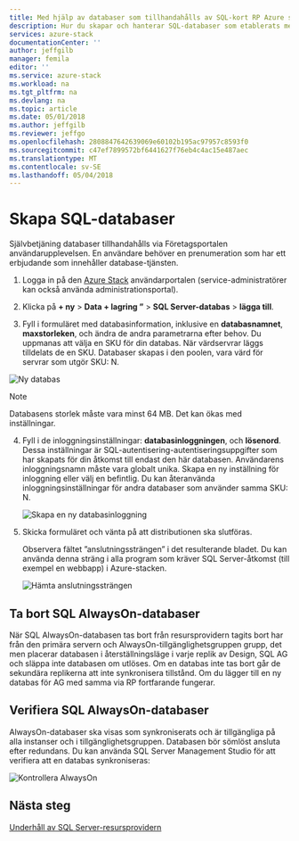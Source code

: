 ```yaml
---
title: Med hjälp av databaser som tillhandahålls av SQL-kort RP Azure stacken | Microsoft Docs
description: Hur du skapar och hanterar SQL-databaser som etablerats med hjälp av Resource Provider för SQL-kort
services: azure-stack
documentationCenter: ''
author: jeffgilb
manager: femila
editor: ''
ms.service: azure-stack
ms.workload: na
ms.tgt_pltfrm: na
ms.devlang: na
ms.topic: article
ms.date: 05/01/2018
ms.author: jeffgilb
ms.reviewer: jeffgo
ms.openlocfilehash: 2808847642639069e60102b195ac97957c8593f0
ms.sourcegitcommit: c47ef7899572bf6441627f76eb4c4ac15e487aec
ms.translationtype: MT
ms.contentlocale: sv-SE
ms.lasthandoff: 05/04/2018
---
```

# <a name="create-sql-databases"></a>Skapa SQL-databaser
Självbetjäning databaser tillhandahålls via Företagsportalen användarupplevelsen. En användare behöver en prenumeration som har ett erbjudande som innehåller database-tjänsten.

1. Logga in på den [Azure Stack](azure-stack-poc.md) användarportalen (service-administratörer kan också använda administrationsportal).

2. Klicka på **+ ny** &gt; **Data + lagring ”** &gt; **SQL Server-databas** &gt; **lägga till**.

3. Fyll i formuläret med databasinformation, inklusive en **databasnamnet**, **maxstorleken**, och ändra de andra parametrarna efter behov. Du uppmanas att välja en SKU för din databas. När värdservrar läggs tilldelats de en SKU. Databaser skapas i den poolen, vara värd för servrar som utgör SKU: N.

  ![Ny databas](./media/azure-stack-sql-rp-deploy/newsqldb.png)

  >[!NOTE]
  > Databasens storlek måste vara minst 64 MB. Det kan ökas med inställningar.

4. Fyll i de inloggningsinställningar: **databasinloggningen**, och **lösenord**. Dessa inställningar är SQL-autentisering-autentiseringsuppgifter som har skapats för din åtkomst till endast den här databasen. Användarens inloggningsnamn måste vara globalt unika. Skapa en ny inställning för inloggning eller välj en befintlig. Du kan återanvända inloggningsinställningar för andra databaser som använder samma SKU: N.

    ![Skapa en ny databasinloggning](./media/azure-stack-sql-rp-deploy/create-new-login.png)


5. Skicka formuläret och vänta på att distributionen ska slutföras.

    Observera fältet ”anslutningssträngen” i det resulterande bladet. Du kan använda denna sträng i alla program som kräver SQL Server-åtkomst (till exempel en webbapp) i Azure-stacken.

    ![Hämta anslutningssträngen](./media/azure-stack-sql-rp-deploy/sql-db-settings.png)

## <a name="delete-sql-alwayson-databases"></a>Ta bort SQL AlwaysOn-databaser
När SQL AlwaysOn-databasen tas bort från resursprovidern tagits bort har från den primära servern och AlwaysOn-tillgänglighetsgruppen grupp, det men placerar databasen i återställningsläge i varje replik av Design, SQL AG och släppa inte databasen om utlöses. Om en databas inte tas bort går de sekundära replikerna att inte synkronisera tillstånd. Om du lägger till en ny databas för AG med samma via RP fortfarande fungerar.

## <a name="verify-sql-alwayson-databases"></a>Verifiera SQL AlwaysOn-databaser
AlwaysOn-databaser ska visas som synkroniserats och är tillgängliga på alla instanser och i tillgänglighetsgruppen. Databasen bör sömlöst ansluta efter redundans. Du kan använda SQL Server Management Studio för att verifiera att en databas synkroniseras:

![Kontrollera AlwaysOn](./media/azure-stack-sql-rp-deploy/verifyalwayson.png)


## <a name="next-steps"></a>Nästa steg

[Underhåll av SQL Server-resursprovidern](azure-stack-sql-resource-provider-maintain.md)
